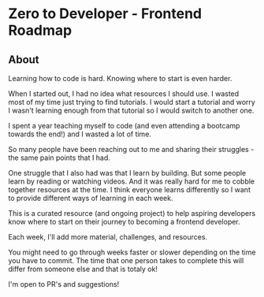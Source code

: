 # Zero to Developer - Frontend Roadmap

## About

Learning how to code is hard. Knowing where to start is even harder.

When I started out, I had no idea what resources I should use. I wasted most of my time just trying to find tutorials. I would start a tutorial and worry I wasn't learning enough from that tutorial so I would switch to another one.

I spent a year teaching myself to code (and even attending a bootcamp towards the end!) and I wasted a lot of time.

So many people have been reaching out to me and sharing their struggles - the same pain points that I had.

One struggle that I also had was that I learn by building. But some people learn by reading or watching videos. And it was really hard for me to cobble together resources at the time. I think everyone learns differently so I want to provide different ways of learning in each week.

This is a curated resource (and ongoing project) to help aspiring developers know where to start on their journey to becoming a frontend developer.

Each week, I'll add more material, challenges, and resources.

You might need to go through weeks faster or slower depending on the time you have to commit. The time that one person takes to complete this will differ from someone else and that is totaly ok!

I'm open to PR's and suggestions!
